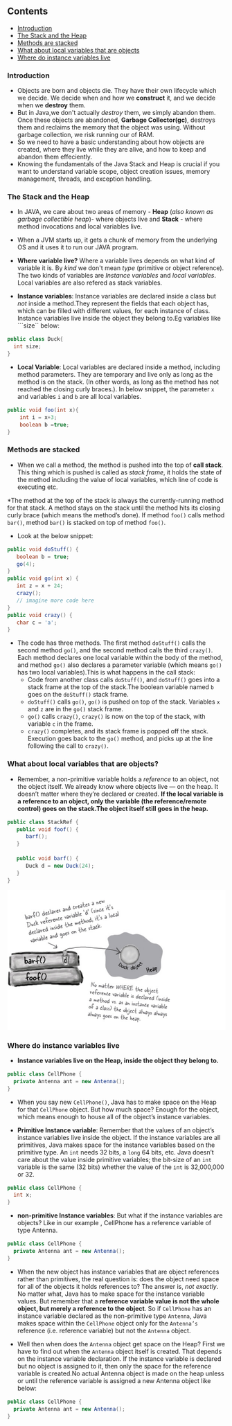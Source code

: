 ## Contents
  * [Introduction](#introduction)
  * [The Stack and the Heap](#the-stack-and-the-heap)
  * [Methods are stacked](#methods-are-stacked)
  * [What about local variables that are objects](#what-about-local-variables-that-are-objects)
  * [Where do instance variables live](#where-do-instance-variables-live)
  
  
 
### Introduction

* Objects are born and objects die. They have their own lifecycle which we decide. We decide when and how we **construct** it, and we decide when we **destroy** them.
* But in Java,we don't actually *destroy* them, we simply abandon them. Once these objects are abandoned, **Garbage Collector(gc)**, destroys them and reclaims the memory that the object was using. Without garbage collection, we risk running our of RAM.
* So we need to have a basic understanding about how objects are created, where they live while they are alive, and how to keep and abandon them effeciently.
* Knowing the fundamentals of the Java Stack and Heap is crucial if you want to understand variable scope, object creation issues, memory management, threads, and exception handling. 

### The Stack and the Heap

* In JAVA, we care about two areas of memory - **Heap** (*also known as garbage collectible heap*)- where objects live and **Stack** - where method invocations and local variables live.
* When a JVM starts up, it gets a chunk of memory from the underlying OS and it uses it to run our JAVA program.

* **Where variable live?** Where a variable lives depends on what kind of variable it is. By *kind* we don't mean *type* (primitive or object reference). The two kinds of variables are *Instance variables* and *local variables*. Local variables are also refered as stack variables.

* **Instance variables**: Instance variables are declared inside a class but *not* inside a method.They represent the fields that each object has, which can be filled with different values, for each instance of class. Instance variables live inside the object they belong to.Eg variables like ```size`` below:
```java
public class Duck{
  int size;
}
```

* **Local Variable**: Local variables are declared inside a method, including method parameters. They are temporary and live only as long as the method is on the stack. (In other words, as long as the method has not reached the closing curly braces.). In below snippet, the parameter ```x``` and variables ```i``` and ```b``` are all local variables. 

```java
public void foo(int x){
    int i = x+3;
    boolean b =true;
}
```

### Methods are stacked
* When we call a method, the method is pushed into the top of **call stack**. This thing which is pushed is called as *stack frame*, it holds the state of the method including the value of local variables, which line of code is executing etc.

*The method at the top of the stack is always the currently-running method for that stack. A method stays on the stack until the method hits its closing curly brace (which means the method’s done). If method ```foo()``` calls method ```bar()```, method ```bar()``` is stacked on top of method ```foo()```.

* Look at the below snippet:

```java
public void doStuff() {
   boolean b = true;
   go(4);
}
public void go(int x) {
   int z = x + 24;
   crazy();
   // imagine more code here
}
public void crazy() {
   char c = 'a';
}
```

* The code has three methods. The first method ```doStuff()``` calls the second method ```go()```, and the second method calls the third ```crazy()```. Each method declares one local variable within the body of the method, and method ```go()``` also declares a parameter variable (which means ```go()``` has two local variables).This is what happens in the call stack:
  * Code from another class calls ```doStuff()```, and ```doStuff()``` goes into a stack frame at the top of the stack.The boolean variable named ```b``` goes on the ```doStuff()``` stack frame.
  * ```doStuff()``` calls ```go()```, ```go()``` is pushed on top of the stack. Variables ```x``` and ```z``` are in the ```go()``` stack frame.
  * ```go()``` calls ```crazy()```, ```crazy()``` is now on the top of the stack, with variable ```c``` in the frame.
  * ```crazy()``` completes, and its stack frame is popped off the stack. Execution goes back to the ```go()``` method, and picks up at the line following the call to ```crazy()```.

### What about local variables that are objects?

* Remember, a non-primitive variable holds a *reference* to an object, not the object itself. We already know where objects live — on the heap. It doesn’t matter where they’re declared or created. **If the local variable is a reference to an object, only the variable (the reference/remote control) goes on the stack.The object itself still goes in the heap.**

```java
public class StackRef {
   public void foof() {
      barf();
   }

   public void barf() {
      Duck d = new Duck(24);
   }
}
```

![hfj](https://github.com/shubhamgupta2901/cheatsheets/blob/master/assets/Screenshot%20from%202018-08-09%2000-02-02.png)


### Where do instance variables live

*  **Instance variables live on the Heap, inside the object they belong to.** 

```java
public class CellPhone {
  private Antenna ant = new Antenna();
}
```

* When you say new ```CellPhone()```, Java has to make space on the Heap for that ```CellPhone``` object. But how much space? Enough for the object, which means enough to house all of the object’s instance variables.

* **Primitive Instance variable**: Remember that the values of an object’s instance variables live inside the object. If the instance variables are all primitives, Java makes space for the instance variables based on the primitive type. An ```int``` needs 32 bits, a ```long``` 64 bits, etc. Java doesn’t care about the value inside primitive variables; the bit-size of an ```int``` variable is the same (32 bits) whether the value of the ```int``` is 32,000,000 or 32.

```java
public class CellPhone {
  int x;
}
```

* **non-primitive Instance variables**: But what if the instance variables are objects? Like in our example , CellPhone has a reference variable of type Antenna.

```java
public class CellPhone {
  private Antenna ant = new Antenna();
}
```
* When the new object has instance variables that are object references rather than primitives, the real question is: does the object need space for all of the objects it holds references to? The answer is, *not exactly*. No matter what, Java has to make space for the instance variable values. But remember that a **reference variable value is not the whole object, but merely a reference to the object**. So if ```CellPhone``` has an instance variable declared as the non-primitive type ```Antenna```, Java makes space within the ```CellPhone``` object only for the ```Antenna’s``` reference (i.e. reference variable) but not the ```Antenna``` object.

* Well then when does the ```Antenna``` object get space on the Heap? First we have to find out when the ```Antenna``` object itself is created. That depends on the instance variable declaration. If the instance variable is declared but no object is assigned to it, then only the space for the reference variable  is created.No actual Antenna object is made on the heap unless or until the reference variable is assigned a new Antenna object like below:

```java
public class CellPhone {
  private Antenna ant = new Antenna();
}
```



